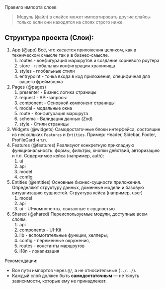 Правило импорта слоев
> Модуль (файл) в слайсе может импортировать другие слайсы только если они находятся на слоях строго ниже.

## Структура проекта (Слои):
1) App (@app)
	Всё, что касается приложения целиком, как в техническом смысле так и в бизнес-смысле.
	1) routes - конфигурация маршрутов и создание корневого роутера
	2) store - глобальная конфигурация хранилища
	3) styles - глобальные стили
	4) entrypoint - точка входа в код приложения, специфичная для вашего фреймворка
2) Pages (@pages)
	1) presenter - Бизнес логика страницы
	2) request - API-запросы
	3) component - Основной компонент страницы
	4) modal - модальные окна
	5) route - Конфигурация маршрута
	6) schema - Валидация данных (Zod)
	7) style - Стили страницы
3) Widgets (@widgets)
	Самодостаточные блоки интерфейса, состоящие из нескольких `Features` и `Entities`.
	Пример: Header, Sidebar, Footer, ProfileCard и т.п.
4) Features (@features)
	Реализуют конкретную прикладную функциональность: формы, фильтры, кнопки действий, авторизацию и т.п.
	Содержимое кейса (например, auth):
	1) ui
	2) api
	3) model
	4) config
5) Entities (@entities)
	Основные бизнес-сущности приложения.  
	Определяют структуру данных, доменные модели и базовую визуализацию сущностей.
	Структура кейса (например, user)
	1) model
	2) api
	3) ui - UI-компоненты, связанные с сущностью
6) Shared (@shared)
	Переиспользуемые модули, доступные всем слоям.
	1) api
	2) components - UI-Kit
	3) lib - вспомогательные функции, хелперы;
	4) config - переменные окружения,
	5) routes - константы маршрутов
	6) i18n - локализация


Рекомендации:
- Все пути импортов через `@/`, а не относительные (`../../`).
- Каждый слой должен быть **самодостаточным** — не тянуть зависимости, которые ему не принадлежат.



